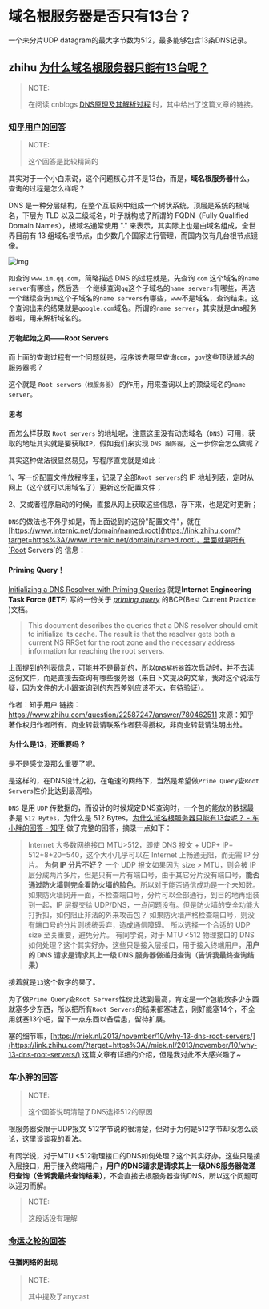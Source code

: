 # 域名根服务器是否只有13台？

一个未分片UDP datagram的最大字节数为512，最多能够包含13条DNS记录。

## zhihu [为什么域名根服务器只能有13台呢？](https://www.zhihu.com/question/22587247)

> NOTE: 
>
> 在阅读 cnblogs [DNS原理及其解析过程](https://www.cnblogs.com/gopark/p/8430916.html) 时，其中给出了这篇文章的链接。
>
> 

### [知乎用户的回答](https://www.zhihu.com/question/22587247/answer/780462511) 

> NOTE: 
>
> 这个回答是比较精简的

其实对于一个小白来说，这个问题核心并不是13台，而是，**域名根服务器**什么，查询的过程是怎么样呢？

DNS 是一种分层结构，在整个互联网中组成一个树状系统，顶层是系统的根域名，下层为 TLD 以及二级域名，叶子就构成了所谓的 FQDN（Fully Qualified Domain Names），根域名通常使用 "." 来表示，其实际上也是由域名组成，全世界目前有 13 组域名根节点，由少数几个国家进行管理，而国内仅有几台根节点镜像。



![img](https://pic1.zhimg.com/80/v2-f5f5595b99be23d0b8d74e38b1e47b31_1440w.jpg?source=1940ef5c)

如查询 `www.im.qq.com`，简略描述 DNS 的过程就是，先查询 `com` 这个域名的`name server`有哪些，然后选一个继续查询`qq`这个子域名的`name servers`有哪些，再选一个继续查询`im`这个子域名的`name servers`有哪些，`www`不是域名，查询结束。这个查询出来的结果就是`google.com`域名。所谓的`name server`，其实就是dns服务器啦，用来解析域名的。

#### 万物起始之风——Root Servers

而上面的查询过程有一个问题就是，程序该去哪里查询`com`，`gov`这些顶级域名的服务器呢？

这个就是 `Root servers（根服务器）` 的作用，用来查询以上的顶级域名的`name server`。

#### 思考

而怎么样获取 `Root servers` 的地址呢，注意这里没有动态域名（`DNS`）可用，获取的地址其实就是要获取`IP`，假如我们来实现 `DNS 服务器`，这一步你会怎么做呢？

其实这种做法很显然易见，写程序直觉就是如此：

1、写一份配置文件放程序里，记录了全部`Root servers`的 IP 地址列表，定时从网上（这个就可以用域名了）更新这份配置文件；

2、又或者程序启动的时候，直接从网上获取这些信息，存下来，也是定时更新；



`DNS`的做法也不外乎如是，而上面说到的这份"配置文件"，就在 [https://www.internic.net/domain/named.root](https://link.zhihu.com/?target=https%3A//www.internic.net/domain/named.root)，里面就是所有`Root Servers`的 信息：



#### Priming Query！

[Initializing a DNS Resolver with Priming Queries](https://link.zhihu.com/?target=https%3A//tools.ietf.org/html/draft-ietf-dnsop-resolver-priming-11) 就是**Internet Engineering Task Force** (**IETF**) 写的一份关于 *[priming query](https://link.zhihu.com/?target=https%3A//tools.ietf.org/html/draft-ietf-dnsop-resolver-priming)*  的BCP(Best Current Practice )文档。

>  This document describes the queries that a DNS resolver should emit    to initialize its cache.  The result is that the resolver gets both a    current NS RRSet for the root zone and the necessary address    information for reaching the root servers.

上面提到的列表信息，可能并不是最新的，所以`DNS解析器`首次启动时，并不去读这份文件，而是直接去查询有哪些服务器（来自下文提及的文章，我对这个说法存疑，因为文件的大小跟查询到的东西差别应该不大，有待验证）。



作者：知乎用户
链接：https://www.zhihu.com/question/22587247/answer/780462511
来源：知乎
著作权归作者所有。商业转载请联系作者获得授权，非商业转载请注明出处。



#### 为什么是13，还重要吗？

是不是感觉没那么重要了呢。

是这样的，在DNS设计之初，在龟速的网络下，当然是希望做`Prime Query`查`Root Servers`性价比达到最高啦。

`DNS` 是用 `UDP` 传数据的，而设计的时候规定DNS查询时，一个包的能放的数据最多是 `512 Bytes`，为什么是 512 Bytes，[为什么域名根服务器只能有13台呢？ - 车小胖的回答 - 知乎](https://www.zhihu.com/question/22587247/answer/243856916) 做了完整的回答，摘录一点如下：

>  Internet 大多数网络接口 MTU>512，即使 DNS 报文 + UDP+ IP= 512+8+20=540，这个大小几乎可以在 Internet 上畅通无阻，而无需 IP 分片。
> **为何 IP 分片不好？** 一个 UDP 报文如果因为 size > MTU，则会被 IP 层分成两片多片，但是只有一片有端口号，由于其它分片没有端口号，**能否通过防火墙则完全看防火墙的脸色**，所以对于能否通信成功是一个未知数。
>  如果防火墙网开一面，不检查端口号，分片可以全部通行，到目的地再组装到一起，IP 层提交给 UDP/DNS，一点问题没有。但是防火墙的安全功能大打折扣，如何阻止非法的外来攻击包？
>  如果防火墙严格检查端口号，则没有端口号的分片则统统丢弃，造成通信障碍。
>  所以选择一个合适的 UDP size 至关重要，避免分片。
>  有同学说，对于 MTU <512 物理接口的 DNS 如何处理？这个其实好办，这些只是接入层接口，用于接入终端用户，**用户的 DNS 请求是请求其上一级 DNS 服务器做递归查询（告诉我最终查询结果）**

接着就是`13`这个数字的果了。

为了做`Prime Query`查`Root Servers`性价比达到最高，肯定是一个包能放多少东西就塞多少东西，所以把所有`Root Servers`的结果都塞进去，刚好能塞14个，不全用就塞13个吧，留下一点东西以备后患，留待扩展。

塞的细节嘛，[https://miek.nl/2013/november/10/why-13-dns-root-servers/](https://link.zhihu.com/?target=https%3A//miek.nl/2013/november/10/why-13-dns-root-servers/) 这篇文章有详细的介绍，但是我对此不大感兴趣了~

### [车小胖的回答](https://www.zhihu.com/question/22587247/answer/243856916) 

> NOTE: 
>
> 这个回答说明清楚了DNS选择512的原因

根服务器受限于UDP报文 512字节说的很清楚，但对于为何是512字节却没怎么谈论，这里谈谈我的看法。

有同学说，对于MTU <512物理接口的DNS如何处理？这个其实好办，这些只是接入层接口，用于接入终端用户，**用户的DNS请求是请求其上一级DNS服务器做递归查询（告诉我最终查询结果）**，不会直接去根服务器查询DNS，所以这个问题可以迎刃而解。

> NOTE: 
>
> 这段话没有理解

### [命运之轮的回答](https://www.zhihu.com/question/22587247/answer/1021961852) 

#### 任播网络的出现

> NOTE: 
>
> 其中提及了anycast
